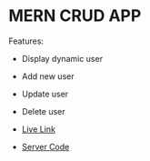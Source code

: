 # MERN CRUD APP

Features:
- Display dynamic user
- Add new user
- Update user
- Delete user

- [Live Link](https://mdabarik-mern-crud-app.surge.sh/)
- [Server Code](https://github.com/mdabarik/mern-crud-server)
